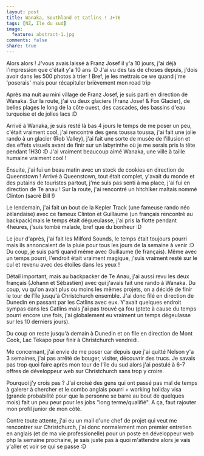 ```yaml
---
layout: post
title: Wanaka, Southland et Catlins ! J+76
tags: [NZ, Ile du sud]
image:
  feature: abstract-1.jpg
comments: false
share: true
---
```


Alors alors ! J'vous avais laissé à Franz Josef il y'a 10 jours, j'ai déjà l'impression que c'était y'a 10 ans :D J'ai vu des tas de choses depuis, j'dois avoir dans les 500 photos à trier ! Bref, je les mettrais ce we quand j'me 'poserais' mais pour récapituler brièvement mon road trip

Après ma nuit au mini village de Franz Josef, je suis parti en direction de Wanaka. Sur la route, j'ai vu deux glaciers (Franz Josef & Fox Glacier), de belles plages le long de la côte ouest, des cascades, des bassins d'eau turquoise et de jolies lacs :D

Arrivé à Wanaka, je suis resté là bas 4 jours le temps de me poser un peu, c'était vraiment cool, j'ai rencontré des gens toussa toussa, j'ai fait une jolie rando à un glacier (Rob Valley), j'ai fait une sorte de musée de l'illusion et des effets visuels avant de finir sur un labyrinthe où je me serais pris la tête pendant 1H30 :D J'ai vraiment beaucoup aimé Wanaka, une ville à taille humaine vraiment cool !

Ensuite, j'ai fui un beau matin avec un stock de cookies en direction de Queenstown ! Arrivé à Queenstown, tout était complet, y'avait du monde et des putains de touristes partout, j'me suis pas senti à ma place, j'ai fui en direction de Te anau ! Sur la route, j'ai rencontré un hitchiker maltais nommé Clinton (sacré Bill !)

Le lendemain, j'ai fait un bout de la Kepler Track (une fameuse rando néo zélandaise) avec ce fameux Clinton et Guillaume (un français rencontré au backpack)mais le temps était dégueulasse, j'ai pris la flotte pendant 4heures, j'suis tombé malade, bref que du bonheur :D

Le jour d'après, j'ai fait les Milford Sounds, le temps était toujours pourri mais ils annoncaient de la pluie pour tous les jours de la semaine à venir :D Du coup, je suis parti quand même avec Guillaume (le français). Même avec un temps pourri, l'endroit était vraiment magique, j'suis vraiment resté sur le cul et revenu avec des étoiles dans les yeux !

Détail important, mais au backpacker de Te Anau, j'ai aussi revu les deux français (Johann et Sébastien) avec qui j'avais fait une rando à Wanaka. Du coup, vu qu'on avait plus ou moins les mêmes projets, on a décidé de finir le tour de l'île jusqu'à Christchurch ensemble. J'ai donc filé en direction de Dunedin en passant par les Catlins avec eux. Y'avait quelques endroit sympas dans les Catlins mais j'ai pas trouvé ça fou (ptete à cause du temps pourri encore une fois, j'ai globalement eu vraiment un temps dégeulasse sur les 10 derniers jours). 

Du coup on reste jusqu'à demain à Dunedin et on file en direction de Mont Cook, Lac Tekapo pour finir à Christchurch vendredi.

Me concernant, j'ai envie de me poser car depuis que j'ai quitté Nelson y'a 3 semaines, j'ai pas arrêté de bouger, visiter, découvrir des trucs. Je savais pas trop quoi faire après mon tour de l'île du sud alors j'ai postulé à 6-7 offres de développeur web sur Christchurch sans trop y croire.

Pourquoi j'y crois pas ? J'ai croisé des gens qui ont passé pas mal de temps à galerer à chercher et le combo anglais pourri + working holiday visa (grande probabilité pour que la personne se barre au bout de quelques mois) fait un peu peur pour les jobs "long terme/qualifié". A ça, faut rajouter mon profil junior de mon côté. 

Contre toute attente, j'ai eu un mail d'une chef de projet qui veut me rencontrer sur Christchurch, j'ai donc normalement mon premier entretien en anglais (et de ma vie professionelle) pour un poste en développeur web php la semaine prochaine, je sais juste pas à quoi m'attendre alors je vais y'aller et voir se qui se passe :D

